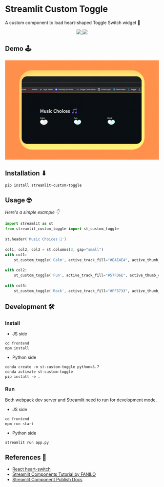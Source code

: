 # Streamlit Custom Toggle

A custom component to load heart-shaped Toggle Switch widget 🧡

<p align="center">
 <a href="https://pypi.org/project/streamlit-custom-toggle/">
  <img src="https://badge.fury.io/py/streamlit-custom-toggle.svg" />
 </a>
 <a href="https://github.com/ShruAgarwal/streamlit-custom-toggle/blob/main/LICENSE">
  <img src="https://img.shields.io/badge/License-MIT-orange.svg" />
 </a>
</p>

## Demo 🕹

<p align="center">
  <img src="https://github.com/ShruAgarwal/streamlit-custom-toggle/blob/main/demo.gif"/>
</p>

## Installation ⬇

```
pip install streamlit-custom-toggle
```

## Usage 🤓

*Here's a simple example 👇*

```python
import streamlit as st
from streamlit_custom_toggle import st_custom_toggle

st.header('Music Choices 🎵')

col1, col2, col3 = st.columns(3, gap="small")
with col1:
    st_custom_toggle('Calm', active_track_fill="#EAE4E4", active_thumb_color="#EAE4E4", value="true", key="toggle1")  # Disabled toggle switch

with col2:
    st_custom_toggle('Fun', active_track_fill="#57FD6E", active_thumb_color="#EAE4E4", key="toggle2")

with col3:
    st_custom_toggle('Rock', active_track_fill="#FF5733", active_thumb_color="#900C3F", key="toggle3")
```

## Development 🛠

### Install

- JS side

```shell script
cd frontend
npm install
```

- Python side

```shell script
conda create -n st-custom-toggle python=3.7
conda activate st-custom-toggle
pip install -e .
```

### Run

Both webpack dev server and Streamlit need to run for development mode.

- JS side

```shell script
cd frontend
npm run start
```

- Python side

```shell script
streamlit run app.py
```

## References 🤩

- [React heart-switch](https://github.com/anatoliygatt/heart-switch)
- [Streamlit Components Tutorial by FANILO](https://streamlit-components-tutorial.netlify.app/)
- [Streamlit Component Publish Docs](https://docs.streamlit.io/library/components/publish)
